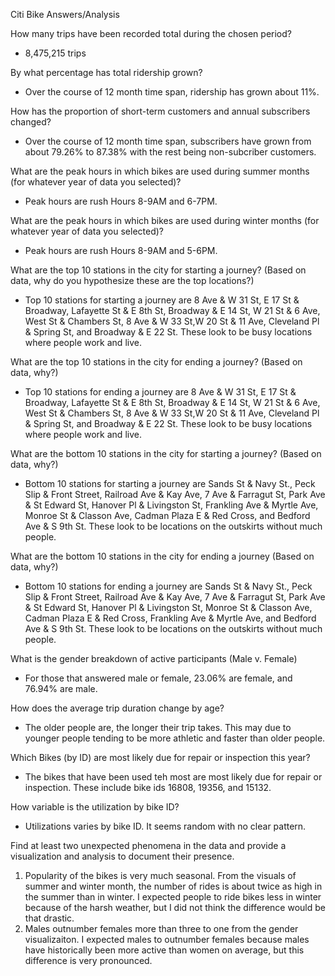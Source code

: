 Citi Bike Answers/Analysis

How many trips have been recorded total during the chosen period?
- 8,475,215 trips

By what percentage has total ridership grown? 
- Over the course of 12 month time span, ridership has grown about 11%.

How has the proportion of short-term customers and annual subscribers changed?
- Over the course of 12 month time span, subscribers have grown from about 79.26% to 87.38% with the rest being non-subcriber customers.

What are the peak hours in which bikes are used during summer months (for whatever year of data you selected)? 
- Peak hours are rush Hours 8-9AM and 6-7PM.

What are the peak hours in which bikes are used during winter months (for whatever year of data you selected)?
- Peak hours are rush Hours 8-9AM and 5-6PM.

What are the top 10 stations in the city for starting a journey? (Based on data, why do you hypothesize these are the top locations?)
- Top 10 stations for starting a journey are 8 Ave & W 31 St, E 17 St & Broadway, Lafayette St & E 8th St, Broadway & E 14 St, W 21 St & 6 Ave, West St & Chambers St, 8 Ave & W 33 St,W 20 St & 11 Ave, Cleveland Pl & Spring St, and Broadway & E 22 St. These look to be busy locations where people work and live.

What are the top 10 stations in the city for ending a journey? (Based on data, why?)
- Top 10 stations for ending a journey are 8 Ave & W 31 St, E 17 St & Broadway, Lafayette St & E 8th St, Broadway & E 14 St, W 21 St & 6 Ave, West St & Chambers St, 8 Ave & W 33 St,W 20 St & 11 Ave, Cleveland Pl & Spring St, and Broadway & E 22 St. These look to be busy locations where  people work and live.

What are the bottom 10 stations in the city for starting a journey? (Based on data, why?)
- Bottom 10 stations for starting a journey are Sands St & Navy St., Peck Slip & Front Street, Railroad Ave & Kay Ave, 7 Ave & Farragut St, Park Ave & St Edward St, Hanover Pl & Livingston St, Frankling Ave & Myrtle Ave, Monroe St & Classon Ave, Cadman Plaza E & Red Cross, and Bedford Ave & S 9th St. These look to be locations on the outskirts without much people.

What are the bottom 10 stations in the city for ending a journey (Based on data, why?)
- Bottom 10 stations for ending a journey are Sands St & Navy St., Peck Slip & Front Street, Railroad Ave & Kay Ave, 7 Ave & Farragut St, Park Ave & St Edward St, Hanover Pl & Livingston St, Monroe St & Classon Ave, Cadman Plaza E & Red Cross, Frankling Ave & Myrtle Ave, and Bedford Ave & S 9th St. These look to be locations on the outskirts without much people.

What is the gender breakdown of active participants (Male v. Female)
- For those that answered male or female, 23.06% are female, and 76.94% are male.

How does the average trip duration change by age?
- The older people are, the longer their trip takes. This may due to younger people tending to be more athletic and faster than older people.

Which Bikes (by ID) are most likely due for repair or inspection this year? 
- The bikes that have been used teh most are most likely due for repair or inspection. These include bike ids 16808, 19356, and 15132.

How variable is the utilization by bike ID?
- Utilizations varies by bike ID. It seems random with no clear pattern.

Find at least two unexpected phenomena in the data and provide a visualization and analysis to document their presence.
1) Popularity of the bikes is very much seasonal. From the visuals of summer and winter month, the number of rides is about twice as high in the summer than in winter. I expected people to ride bikes less in winter because of the harsh weather, but I did not think the difference would be that drastic.
2) Males outnumber females more than three to one from the gender visualizaiton. I expected males to outnumber females because males have historically been more active than women on average, but this difference is very pronounced.
